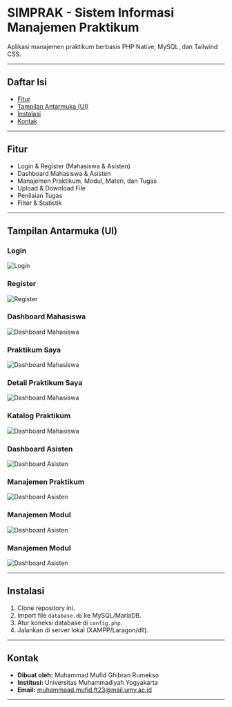 # SIMPRAK - Sistem Informasi Manajemen Praktikum

Aplikasi manajemen praktikum berbasis PHP Native, MySQL, dan Tailwind CSS.

---

## Daftar Isi
- [Fitur](#fitur)
- [Tampilan Antarmuka (UI)](#tampilan-antarmuka-ui)
- [Instalasi](#instalasi)
- [Kontak](#kontak)

---

## Fitur
- Login & Register (Mahasiswa & Asisten)
- Dashboard Mahasiswa & Asisten
- Manajemen Praktikum, Modul, Materi, dan Tugas
- Upload & Download File
- Penilaian Tugas
- Filter & Statistik

---

## Tampilan Antarmuka (UI)

### Login
![Login](screenshots/login.png)

### Register
![Register](screenshots/register.png)   

### Dashboard Mahasiswa
![Dashboard Mahasiswa](screenshots/dashboard_mahasiswa.png)

### Praktikum Saya
![Dashboard Mahasiswa](screenshots/praktikum_saya.png)

### Detail Praktikum Saya
![Dashboard Mahasiswa](screenshots/praktikum_saya_detail.png)

### Katalog Praktikum
![Dashboard Mahasiswa](screenshots/katalog_praktikum.png)

### Dashboard Asisten
![Dashboard Asisten](screenshots/dashboard_asisten.png)

### Manajemen Praktikum
![Dashboard Asisten](screenshots/manajemen_praktikum.png)

### Manajemen Modul
![Dashboard Asisten](screenshots/manajemen_modul.png)

### Manajemen Modul
![Dashboard Asisten](screenshots/laporan_masuk.png)

---

## Instalasi

1. Clone repository ini.
2. Import file `database.db` ke MySQL/MariaDB.
3. Atur koneksi database di `config.php`.
4. Jalankan di server lokal (XAMPP/Laragon/dll).

---

## Kontak

- **Dibuat oleh:** Muhammad Mufid Ghibran Rumekso  
- **Institusi:** Universitas Muhammadiyah Yogyakarta  
- **Email:** muhammaad.mufid.ft23@mail.umy.ac.id

--- 
